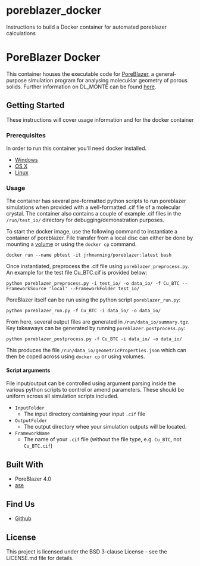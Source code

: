 # poreblazer_docker
 Instructions to build a Docker container for automated poreblazer calculations

# PoreBlazer Docker

This container houses the executable code for [PoreBlazer](https://github.com/SarkisovGitHub/PoreBlazer), a general-purpose simulation program for analysing molecuklar geometry of porous solids.  Further information on DL_MONTE can be found [here](https://pubs.acs.org/doi/10.1021/acs.chemmater.0c03575).

## Getting Started

These instructions will cover usage information and for the docker container 

### Prerequisites

In order to run this container you'll need docker installed.

* [Windows](https://docs.docker.com/windows/started)
* [OS X](https://docs.docker.com/mac/started/)
* [Linux](https://docs.docker.com/linux/started/)

### Usage

The container has several pre-formatted python scripts to run poreblazer simulations when provided with a well-formatted .cif file of a molecular crystal. The container also contains a couple of example .cif files in the `/run/test_io/` directory for debugging/demonstration purposes.

To start the docker image, use the following command to instantiate a container of poreblazer. File transfer from a local disc can either be done by mounting a [volume](https://docs.docker.com/storage/volumes/) or using the `docker cp` command.

```
docker run --name pbtest -it jrhmanning/poreblazer:latest bash
```

Once instantiated, preprocess the .cif file using `poreblazer_preprocess.py`. An example for the test file Cu_BTC.cif is provided below:

```
python poreblazer_preprocess.py -i test_io/ -o data_io/ -f Cu_BTC --FrameworkSource 'local' --FrameworkFolder test_io/
```

PoreBlazer itself can be run using the python script `poreblazer_run.py`:

```
python poreblazer_run.py -f Cu_BTC -i data_io/ -o data_io/
```

From here, several output files are generated in `/run/data_io/summary.tgz`. Key takeaways can be generated by running `poreblazer.postprocess.py`:

```
python poreblazer_postprocess.py -f Cu_BTC -i data_io/ -o data_io/
```

This produces the file `/run/data_io/geometricProperties.json` which can then be coped across using `docker cp` or using volumes.

#### Script arguments

File input/output can be controlled using argument parsing inside the various python scripts to control or amend parameters. These should be uniform across all simulation scripts included.

* `InputFolder`
  * The input directory containing your input `.cif` file
* `OutputFolder`
  * The output directory whee your simulation outputs will be located. 
* `FrameworkName`
  * The name of your `.cif` file (without the file type, e.g. `Cu_BTC`, not `Cu_BTC.cif`)
  
## Built With

* PoreBlazer 4.0
* [ase](https://wiki.fysik.dtu.dk/ase/)


## Find Us

* [Github](https://github.com/SarkisovGitHub/PoreBlazer)

## License

This project is licensed under the BSD 3-clause License - see the LICENSE.md file for details.


